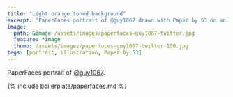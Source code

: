 ```yaml
---
title: "Light orange toned background"
excerpt: "PaperFaces portrait of @guy1067 drawn with Paper by 53 on an iPad."
image: 
  path: &image /assets/images/paperfaces-guy1067-twitter.jpg 
  feature: *image
  thumb: /assets/images/paperfaces-guy1067-twitter-150.jpg
tags: [portrait, illustration, Paper by 53]
---
```


PaperFaces portrait of [@guy1067](http://twitter.com/guy1067).

{% include boilerplate/paperfaces.md %}

